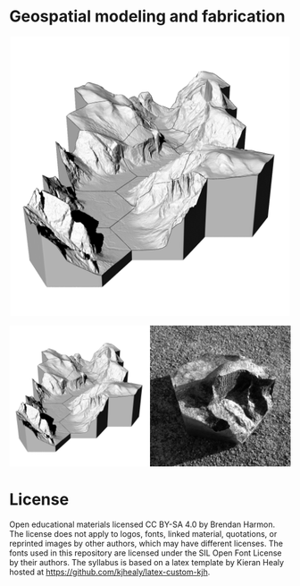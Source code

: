 # Geospatial modeling and fabrication

<p align="center"><img src="images/yosemite_sq.png" height="500"></p>

<img src="images/yosemite_sq.png" width="50%"><img src="images/half_dome_sq_greyscale.jpg" width="50%">

# License
Open educational materials licensed CC BY-SA 4.0 by Brendan Harmon. The license does not apply to logos, fonts, linked material, quotations, or reprinted images by other authors, which may have different licenses. The fonts used in this repository are licensed under the SIL Open Font License by their authors. The syllabus is based on a latex template by Kieran Healy hosted at https://github.com/kjhealy/latex-custom-kjh.
